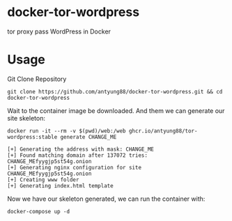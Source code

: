 # docker-tor-wordpress

tor proxy pass WordPress in Docker

# Usage

Git Clone Repository

```
git clone https://github.com/antyung88/docker-tor-wordpress.git && cd docker-tor-wordpress
```

Wait to the container image be downloaded. And them we can generate our site skeleton:

```
docker run -it --rm -v $(pwd)/web:/web ghcr.io/antyung88/tor-wordpress:stable generate CHANGE_ME
```
```
[+] Generating the address with mask: CHANGE_ME
[+] Found matching domain after 137072 tries: CHANGE_MEfyygjp5st54g.onion
[+] Generating nginx configuration for site  CHANGE_MEfyygjp5st54g.onion
[+] Creating www folder
[+] Generating index.html template
```

Now we have our skeleton generated, we can run the container with:
```
docker-compose up -d
```
